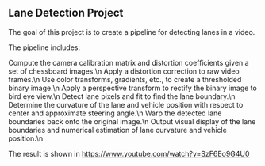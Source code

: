 ## Lane Detection Project


The goal of this project is to create a pipeline for detecting lanes in a video. 

The pipeline includes:

Compute the camera calibration matrix and distortion coefficients given a set of chessboard images.\n
Apply a distortion correction to raw video frames.\n
Use color transforms, gradients, etc., to create a thresholded binary image.\n
Apply a perspective transform to rectify the binary image to bird eye view.\n
Detect lane pixels and fit to find the lane boundary.\n
Determine the curvature of the lane and vehicle position with respect to center and approximate steering angle.\n
Warp the detected lane boundaries back onto the original image.\n
Output visual display of the lane boundaries and numerical estimation of lane curvature and vehicle position.\n

The result is shown in https://www.youtube.com/watch?v=SzF6Eo9G4U0
